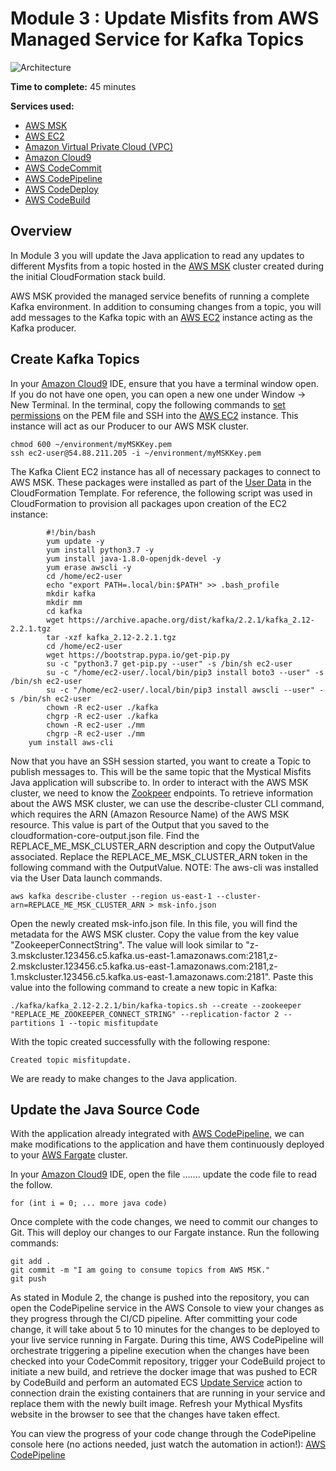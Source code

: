 # Module 3 : Update Misfits from AWS Managed Service for Kafka Topics

![Architecture](/images/module-2/architecture-module-2.png)

**Time to complete:** 45 minutes

**Services used:**
* [AWS MSK](https://aws.amazon.com/msk/)
* [AWS EC2](https://aws.amazon.com/ec2/)
* [Amazon Virtual Private Cloud (VPC)](https://aws.amazon.com/vpc/)
* [Amazon Cloud9](https://aws.amazon.com/cloud9/)
* [AWS CodeCommit](https://aws.amazon.com/codecommit/)
* [AWS CodePipeline](https://aws.amazon.com/codepipeline/)
* [AWS CodeDeploy](https://aws.amazon.com/codedeploy/)
* [AWS CodeBuild](https://aws.amazon.com/codebuild/)

## Overview

In Module 3 you will update the Java application to read any updates to different Mysfits from a topic hosted in the [AWS MSK](https://aws.amazon.com/msk/) cluster created during the initial CloudFormation stack build. 

AWS MSK provided the managed service benefits of running a complete Kafka environment. In addition to consuming changes from a topic, you will add messages to the Kafka topic with an [AWS EC2](https://aws.amazon.com/ec2/) instance acting as the Kafka producer.

## Create Kafka Topics

In your [Amazon Cloud9](https://aws.amazon.com/cloud9/) IDE, ensure that you have a terminal window open. If you do not have one open, you can open a new one under Window -> New Terminal. In the terminal, copy the following commands to [set permissions](https://ss64.com/bash/chmod.html) on the PEM file and SSH into the [AWS EC2](https://aws.amazon.com/ec2/) instance. This instance will act as our Producer to our AWS MSK cluster.

```
chmod 600 ~/environment/myMSKKey.pem
ssh ec2-user@54.88.211.205 -i ~/environment/myMSKKey.pem
```

The Kafka Client EC2 instance has all of necessary packages to connect to AWS MSK. These packages were installed as part of the [User Data](https://docs.aws.amazon.com/AWSEC2/latest/UserGuide/user-data.html) in the CloudFormation Template. For reference, the following script was used in CloudFormation to provision all packages upon creation of the EC2 instance:

```
        #!/bin/bash
        yum update -y 
        yum install python3.7 -y
        yum install java-1.8.0-openjdk-devel -y
        yum erase awscli -y
        cd /home/ec2-user
        echo "export PATH=.local/bin:$PATH" >> .bash_profile
        mkdir kafka
        mkdir mm
        cd kafka
        wget https://archive.apache.org/dist/kafka/2.2.1/kafka_2.12-2.2.1.tgz
        tar -xzf kafka_2.12-2.2.1.tgz
        cd /home/ec2-user
        wget https://bootstrap.pypa.io/get-pip.py
        su -c "python3.7 get-pip.py --user" -s /bin/sh ec2-user
        su -c "/home/ec2-user/.local/bin/pip3 install boto3 --user" -s /bin/sh ec2-user
        su -c "/home/ec2-user/.local/bin/pip3 install awscli --user" -s /bin/sh ec2-user
        chown -R ec2-user ./kafka
        chgrp -R ec2-user ./kafka
        chown -R ec2-user ./mm
        chgrp -R ec2-user ./mm
	yum install aws-cli
```

Now that you have an SSH session started, you want to create a Topic to publish messages to. This will be the same topic that the Mystical Misfits Java application will subscribe to. In order to interact with the AWS MSK cluster, we need to know the [Zookpeer](https://zookeeper.apache.org/) endpoints. To retrieve information about the AWS MSK cluster, we can use the describe-cluster CLI command, which requires the ARN (Amazon Resource Name) of the AWS MSK resource. This value is part of the Output that you saved to the cloudformation-core-output.json file. Find the REPLACE_ME_MSK_CLUSTER_ARN description and copy the OutputValue associated. Replace the REPLACE_ME_MSK_CLUSTER_ARN token in the following command with the OutputValue. NOTE: The aws-cli was installed via the User Data launch commands.

```
aws kafka describe-cluster --region us-east-1 --cluster-arn=REPLACE_ME_MSK_CLUSTER_ARN > msk-info.json
```

Open the newly created msk-info.json file. In this file, you will find the metadata for the AWS MSK cluster. Copy the value from the key value "ZookeeperConnectString". The value will look similar to "z-3.mskcluster.123456.c5.kafka.us-east-1.amazonaws.com:2181,z-2.mskcluster.123456.c5.kafka.us-east-1.amazonaws.com:2181,z-1.mskcluster.123456.c5.kafka.us-east-1.amazonaws.com:2181". Paste this value into the following command to create a new topic in Kafka:

```
./kafka/kafka_2.12-2.2.1/bin/kafka-topics.sh --create --zookeeper "REPLACE_ME_ZOOKEEPER_CONNECT_STRING" --replication-factor 2 --partitions 1 --topic misfitupdate
```

With the topic created successfully with the following respone:

```
Created topic misfitupdate.
```

We are ready to make changes to the Java application.

## Update the Java Source Code

With the application already integrated with [AWS CodePipeline](https://aws.amazon.com/codepipeline/), we can make modifications to the application and have them continuously deployed to your [AWS Fargate](https://aws.amazon.com/fargate/) cluster. 

In your [Amazon Cloud9](https://aws.amazon.com/cloud9/) IDE, open the file ....... update the code file to read the follow.

```
for (int i = 0; ... more java code)
```

Once complete with the code changes, we need to commit our changes to Git. This will deploy our changes to our Fargate instance. Run the following commands:

```
git add .
git commit -m "I am going to consume topics from AWS MSK."
git push
```

As stated in Module 2, the change is pushed into the repository, you can open the CodePipeline service in the AWS Console to view your changes as they progress through the CI/CD pipeline. After committing your code change, it will take about 5 to 10 minutes for the changes to be deployed to your live service running in Fargate.  During this time, AWS CodePipeline will orchestrate triggering a pipeline execution when the changes have been checked into your CodeCommit repository, trigger your CodeBuild project to initiate a new build, and retrieve the docker image that was pushed to ECR by CodeBuild and perform an automated ECS [Update Service](https://docs.aws.amazon.com/AmazonECS/latest/developerguide/update-service.html) action to connection drain the existing containers that are running in your service and replace them with the newly built image.  Refresh your Mythical Mysfits website in the browser to see that the changes have taken effect.

You can view the progress of your code change through the CodePipeline console here (no actions needed, just watch the automation in action!):
[AWS CodePipeline](https://console.aws.amazon.com/codepipeline/home)




